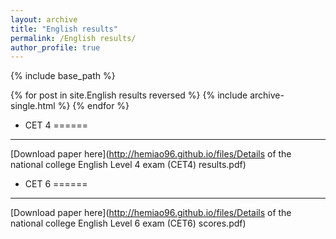 ```yaml
---
layout: archive
title: "English results"
permalink: /English results/
author_profile: true
---
```


{% include base_path %}

{% for post in site.English results reversed %}
  {% include archive-single.html %}
{% endfor %}


* CET 4
====== 
---

[Download paper here](http://hemiao96.github.io/files/Details of the national college English Level 4 exam (CET4) results.pdf)


* CET 6
====== 
---

[Download paper here](http://hemiao96.github.io/files/Details of the national college English Level 6 exam (CET6) scores.pdf)


